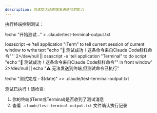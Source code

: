 ```yaml
---
description: 测试向活动终端发送命令的能力
---
```


执行终端控制测试：

!echo "开始测试..." > .claude/test-terminal-output.txt

!osascript -e 'tell application "iTerm" to tell current session of current window to write text "echo \"🎉 测试成功！这条命令来自Claude Code斜杠命令\""' 2>/dev/null || osascript -e 'tell application "Terminal" to do script "echo \"🎉 测试成功！这条命令来自Claude Code斜杠命令\"" in front window' 2>/dev/null || echo "⚠️ 无法发送到终端,但测试命令已执行"

!echo "测试完成 - $(date)" >> .claude/test-terminal-output.txt

测试已执行！请检查:
1. 你的终端(iTerm或Terminal)是否收到了测试消息
2. 查看 `.claude/test-terminal-output.txt` 文件确认执行记录
